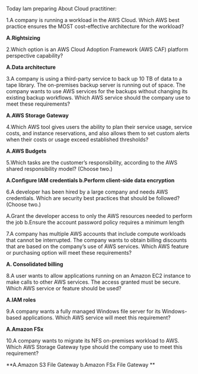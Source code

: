 Today Iam preparing About Cloud practitiner:

1.A company is running a workload in the AWS Cloud.
Which AWS best practice ensures the MOST cost-effective architecture for the workload?

**A.Rightsizing**

2.Which option is an AWS Cloud Adoption Framework (AWS CAF) platform perspective capability?

**A.Data architecture**

3.A company is using a third-party service to back up 10 TB of data to a tape library. The on-premises backup server is running out of space. The company wants to use AWS services for the backups without changing its existing backup workflows.
Which AWS service should the company use to meet these requirements?

**A.AWS Storage Gateway**

4.Which AWS tool gives users the ability to plan their service usage, service costs, and instance reservations, and also allows them to set custom alerts when their costs or usage exceed established thresholds?

**A.AWS Budgets**

5.Which tasks are the customer’s responsibility, according to the AWS shared responsibility model? (Choose two.)

**A.Configure IAM credentials
b.Perform client-side data encryption**

6.A developer has been hired by a large company and needs AWS credentials.
Which are security best practices that should be followed? (Choose two.)

A.Grant the developer access to only the AWS resources needed to perform  
  the job
b.Ensure the account password policy requires a minimum length

7.A company has multiple AWS accounts that include compute workloads that cannot be interrupted. The company wants to obtain billing discounts that are based on the company’s use of AWS services.
Which AWS feature or purchasing option will meet these requirements?

**A. Consolidated billing**

8.A user wants to allow applications running on an Amazon EC2 instance to make calls to other AWS services. The access granted must be secure.
Which AWS service or feature should be used?

**A.IAM roles**

9.A company wants a fully managed Windows file server for its Windows-based applications.
Which AWS service will meet this requirement?

**A.Amazon FSx**

10.A company wants to migrate its NFS on-premises workload to AWS.
Which AWS Storage Gateway type should the company use to meet this requirement?

**A.Amazon S3 File Gateway
b.Amazon FSx File Gateway
**